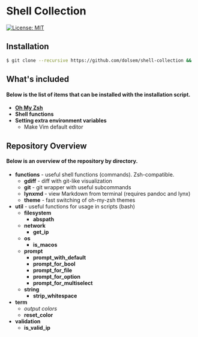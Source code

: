 # Shell Collection
[![License: MIT][license-image]][license-url]
## Installation
```sh
$ git clone --recursive https://github.com/dolsem/shell-collection && ./install.bash
```
## What's included
#### Below is the list of items that can be installed with the installation script.
- [**Oh My Zsh**][ohmyzsh-url]
- **Shell functions**
- **Setting extra environment variables**
  - Make Vim default editor

## Repository Overview
#### Below is an overview of the repository by directory.
- **functions** - useful shell functions (commands). Zsh-compatible.
  - **gdiff** - diff with git-like visualization
  - **git** - git wrapper with useful subcommands
  - **lynxmd** - view Markdown from terminal (requires pandoc and lynx)
  - **theme** - fast switching of oh-my-zsh themes
- **util** - useful functions for usage in scripts (bash)
  - **filesystem**
    - **abspath**
  - **network**
    - **get_ip**
  - **os**
    - **is_macos**
  - **prompt**
    - **prompt_with_default**
    - **prompt_for_bool**
    - **prompt_for_file**
    - **prompt_for_option**
    - **prompt_for_multiselect**
  - **string**
    - **strip_whitespace**
- **term**
  - *output colors*
  - **reset_color**
- **validation**
    - **is_valid_ip**

[license-image]: https://img.shields.io/badge/License-MIT-blue.svg
[license-url]: https://opensource.org/licenses/MIT
[ohmyzsh-url]: https://github.com/robbyrussell/oh-my-zsh